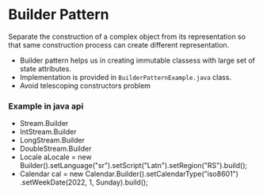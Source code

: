 # Builder Pattern
<p>
Separate the construction of a complex object from its representation so that same construction process can create different representation.
</p>

- Builder pattern helps us in creating immutable classess with large set of state attributes.
- Implementation is provided in ```BuilderPatternExample.java``` class.
- Avoid telescoping constructors problem

### Example in java api
- Stream.Builder
- IntStream.Builder
- LongStream.Builder
- DoubleStream.Builder
- Locale aLocale = new Builder().setLanguage("sr").setScript("Latn").setRegion("RS").build();
- Calendar cal = new Calendar.Builder().setCalendarType("iso8601")
                        .setWeekDate(2022, 1, Sunday).build();
